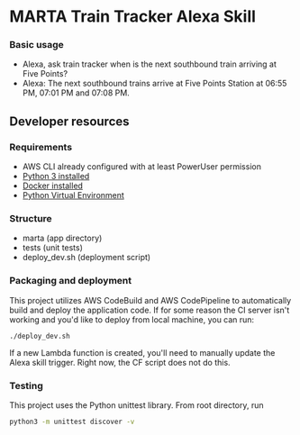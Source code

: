 # MARTA Train Tracker Alexa Skill

### Basic usage

* Alexa, ask train tracker when is the next southbound train arriving at Five Points?
* Alexa: The next southbound trains arrive at Five Points Station at 06:55 PM, 07:01 PM and 07:08 PM.


## Developer resources
### Requirements

* AWS CLI already configured with at least PowerUser permission
* [Python 3 installed](https://www.python.org/downloads/)
* [Docker installed](https://www.docker.com/community-edition)
* [Python Virtual Environment](http://docs.python-guide.org/en/latest/dev/virtualenvs/)

### Structure
- marta (app directory)
- tests (unit tests)
- deploy_dev.sh (deployment script)

### Packaging and deployment

This project utilizes AWS CodeBuild and AWS CodePipeline to automatically build and deploy the application code.
If for some reason the CI server isn't working and you'd like to deploy from local machine, you can run:
  
`./deploy_dev.sh`

If a new Lambda function is created, you'll need to manually update the Alexa skill trigger.  Right now, the CF script
does not do this.

### Testing

This project uses the Python unittest library.  From root directory, run 
```bash
python3 -m unittest discover -v
```